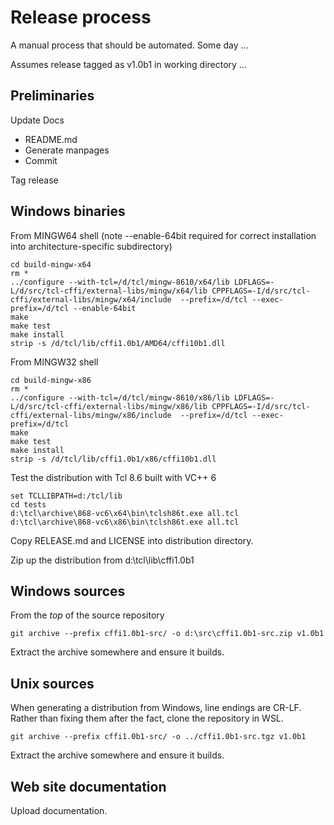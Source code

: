 # Release process

A manual process that should be automated. Some day ...

Assumes release tagged as v1.0b1 in working directory ...

## Preliminaries

Update Docs

- README.md
- Generate manpages
- Commit

Tag release

## Windows binaries

From MINGW64 shell (note --enable-64bit required for correct installation into 
architecture-specific subdirectory)

```
cd build-mingw-x64
rm *
../configure --with-tcl=/d/tcl/mingw-8610/x64/lib LDFLAGS=-L/d/src/tcl-cffi/external-libs/mingw/x64/lib CPPFLAGS=-I/d/src/tcl-cffi/external-libs/mingw/x64/include  --prefix=/d/tcl --exec-prefix=/d/tcl --enable-64bit
make
make test
make install
strip -s /d/tcl/lib/cffi1.0b1/AMD64/cffi10b1.dll
```

From MINGW32 shell

```
cd build-mingw-x86
rm *
../configure --with-tcl=/d/tcl/mingw-8610/x86/lib LDFLAGS=-L/d/src/tcl-cffi/external-libs/mingw/x86/lib CPPFLAGS=-I/d/src/tcl-cffi/external-libs/mingw/x86/include  --prefix=/d/tcl --exec-prefix=/d/tcl
make
make test
make install
strip -s /d/tcl/lib/cffi1.0b1/x86/cffi10b1.dll
```

Test the distribution with Tcl 8.6 built with VC++ 6

```
set TCLLIBPATH=d:/tcl/lib
cd tests
d:\tcl\archive\868-vc6\x64\bin\tclsh86t.exe all.tcl
d:\tcl\archive\868-vc6\x86\bin\tclsh86t.exe all.tcl
```

Copy RELEASE.md and LICENSE into distribution directory.

Zip up the distribution from d:\tcl\lib\cffi1.0b1

## Windows sources

From the *top* of the source repository

```
git archive --prefix cffi1.0b1-src/ -o d:\src\cffi1.0b1-src.zip v1.0b1
```

Extract the archive somewhere and ensure it builds.

## Unix sources

When generating a distribution from Windows, line endings are CR-LF. Rather than
fixing them after the fact, clone the repository in WSL.

```
git archive --prefix cffi1.0b1-src/ -o ../cffi1.0b1-src.tgz v1.0b1
```

Extract the archive somewhere and ensure it builds.

## Web site documentation

Upload documentation.
